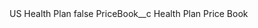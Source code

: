 <?xml version="1.0" encoding="UTF-8"?>
<CustomMetadata xmlns="http://soap.sforce.com/2006/04/metadata" xmlns:xsi="http://www.w3.org/2001/XMLSchema-instance" xmlns:xsd="http://www.w3.org/2001/XMLSchema">
    <label>US Health Plan</label>
    <protected>false</protected>
    <values>
        <field>PriceBook__c</field>
        <value xsi:type="xsd:string">Health Plan Price Book</value>
    </values>
</CustomMetadata>
